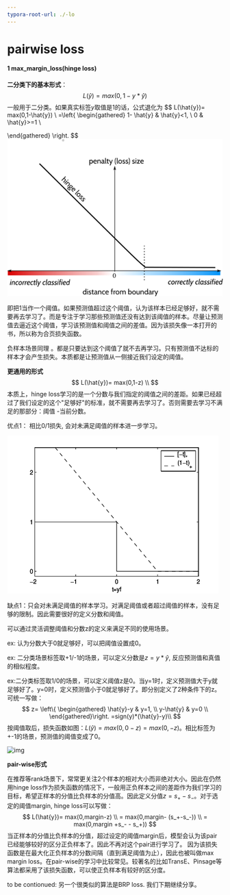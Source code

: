 ```yaml
---
typora-root-url: ./-lo
---
```


# 								pairwise loss

#### 1 max_margin_loss(hinge loss)

**二分类下的基本形式**：
$$
L(\hat{y})=    max(0,1-y*\hat{y})
$$
一般用于二分类。如果真实标签$y$取值是1的话，公式退化为
$$
L(\hat{y})=    max(0,1-\hat{y})    \\
          =\left\{
 \begin{gathered}
  1- \hat{y}       & \hat{y}<1,        \\
  0       & \hat{y}>=1        \\

 \end{gathered}
\right.
$$
![img](/../pair-loss小结.assets/v2-3c6aa9626ee8e4609b0d7c5712baf624_720w.jpg)

即把1当作一个阈值。如果预测值超过这个阈值，认为该样本已经足够好，就不需要再去学习了。而是专注于学习那些预测值还没有达到该阈值的样本。尽量让预测值去逼近这个阈值，学习该预测值和阈值之间的差值。因为该损失像一本打开的书，所以称为合页损失函数。

负样本场景同理 。都是只要达到这个阈值了就不去再学习。只有预测值不达标的样本才会产生损失。本质都是让预测值从一侧接近我们设定的阈值。

**更通用的形式**
$$
L(\hat{y})=    max(0,1-z)    \\
$$
本质上，hinge loss学习的是一个分数与我们指定的阈值之间的差距。如果已经超过了我们设定的这个"足够好"的标准，就不需要再去学习了。否则需要去学习不满足的那部分：阈值 -当前分数。 

 优点1： 相比0/1损失, 会对未满足阈值的样本进一步学习。

![See the source image](/../pair-loss小结.assets/The-solid-line-is-the-0-1-loss-and-the-dashed-line-is-the-hinge-loss-in-terms-of-the.png)



缺点1：只会对未满足阈值的样本学习。对满足阈值或者超过阈值的样本，没有足够的限制。因此需要很好的定义分数和阈值。

可以通过灵活调整阈值和分数z的定义来满足不同的使用场景。

ex: 认为分数大于0就足够好，可以把阈值设置成0。

ex: 二分类场景标签取+1/-1的场景，可以定义分数是$z=y*\hat{y}$, 反应预测值和真值的相似程度。

ex:二分类标签取1/0的场景，可以定义阈值z是0。当y=1时，定义预测值大于y就足够好了。y=0时，定义预测值小于0就足够好了。即分别定义了2种条件下的z。可统一写做：
$$
z=      \left\{ \begin{gathered} \hat{y}-y       & y=1,        \\  y-\hat{y}       & y=0        \\ \end{gathered}\right. =sign(y)*(\hat{y}-y)\\  
$$
按阈值取后，损失函数如图：$L(\hat{y})=    max(0,0-z)    = max(0, -z)$。相比标签为+-1的场景，预测值的阈值变成了0。

![img](/../pair-loss小结.assets/watermark,type_ZmFuZ3poZW5naGVpdGk,shadow_10,text_aHR0cHM6Ly9ibG9nLmNzZG4ubmV0L3JpY2hhcmRfY2hl,size_16,color_FFFFFF,t_70#pic_center.png)



**pair-wise形式**

在推荐等rank场景下，常常更关注2个样本的相对大小而非绝对大小。因此在仍然用hinge loss作为损失函数的情况下，一般用正负样本之间的差距作为我们学习的目标，希望正样本的分值比负样本的分值高。因此定义分值$z=s_+-s_-$。对于选定的阈值margin, hinge loss可以写做：
$$
L(\hat{y})=    max(0,margin-z)    \\  =    max(0,margin- (s_+-s_-)) \\  =    max(0,margin +s_- - s_+))
$$
当正样本的分值比负样本的分值，超过设定的阈值margin后，模型会认为该pair已经能够较好的区分正负样本了。因此不再对这个pair进行学习了。 因为该损失函数是在最大化正负样本的分数间隔（直到满足阈值为止），因此也被叫做max margin loss。在pair-wise的学习中比较常见。较著名的比如TransE、Pinsage等算法都采用了该损失函数，可以使正负样本有较好的区分度。



to be contionued:  另一个很类似的算法是BRP loss. 我们下期继续分享。

